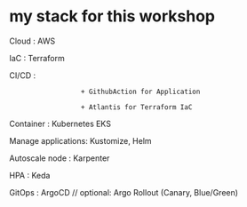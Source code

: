 # my stack for this workshop
Cloud		          : AWS

IaC               : Terraform

CI/CD		          :

	                  + GithubAction for Application

	                  + Atlantis for Terraform IaC

Container	        : Kubernetes EKS

Manage applications: Kustomize, Helm

Autoscale node    : Karpenter

HPA			          : Keda

GitOps		         : ArgoCD     // optional: Argo Rollout (Canary, Blue/Green)


